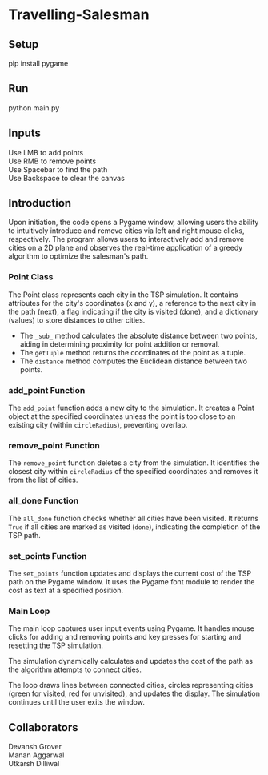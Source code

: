 # Travelling-Salesman

## Setup
pip install pygame

## Run
python main.py

## Inputs
Use LMB to add points\
Use RMB to remove points\
Use Spacebar to find the path\
Use Backspace to clear the canvas

## Introduction

Upon initiation, the code opens a Pygame window, allowing users the ability to intuitively introduce and remove cities via left and right mouse clicks, respectively. 
The program allows users to interactively add and remove cities on a 2D plane and observes the real-time application of a greedy algorithm to optimize the salesman's path.


### Point Class

The Point class represents each city in the TSP simulation. It contains attributes for the city's coordinates (x and y), a reference to the next city in the path (next), a flag indicating if the city is visited (done), and a dictionary (values) to store distances to other cities.

- The `_sub_` method calculates the absolute distance between two points, aiding in determining proximity for point addition or removal.
- The `getTuple` method returns the coordinates of the point as a tuple.
- The `distance` method computes the Euclidean distance between two points.

### add_point Function

The `add_point` function adds a new city to the simulation. It creates a Point object at the specified coordinates unless the point is too close to an existing city (within `circleRadius`), preventing overlap.

### remove_point Function

The `remove_point` function deletes a city from the simulation. It identifies the closest city within `circleRadius` of the specified coordinates and removes it from the list of cities.

### all_done Function

The `all_done` function checks whether all cities have been visited. It returns `True` if all cities are marked as visited (`done`), indicating the completion of the TSP path.

### set_points Function

The `set_points` function updates and displays the current cost of the TSP path on the Pygame window. It uses the Pygame font module to render the cost as text at a specified position.

### Main Loop

The main loop captures user input events using Pygame. It handles mouse clicks for adding and removing points and key presses for starting and resetting the TSP simulation.

The simulation dynamically calculates and updates the cost of the path as the algorithm attempts to connect cities.

The loop draws lines between connected cities, circles representing cities (green for visited, red for unvisited), and updates the display. The simulation continues until the user exits the window.

## Collaborators
Devansh Grover  
Manan Aggarwal  
Utkarsh Dilliwal  
